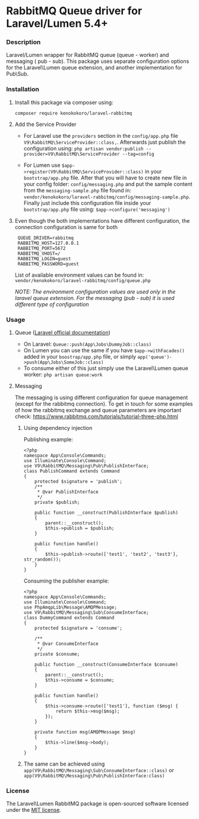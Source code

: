 RabbitMQ Queue driver for Laravel/Lumen 5.4+
======================

### Description
Laravel/Lumen wrapper for RabbitMQ queue (queue - worker) and messaging ( pub - sub). This package uses separate 
configuration options for the Laravel\Lumen queue extension, and another implementation for Pub\Sub.

### Installation

1. Install this package via composer using:

    `composer require kenokokoro/laravel-rabbitmq`

2. Add the Service Provider

    - For Laravel use the `providers` section in the `config/app.php` file `V9\RabbitMQ\ServiceProvider::class,`. 
    Afterwards just publish the configuration using: `php artisan vendor:publish --provider=V9\RabbitMQ\ServiceProvider --tag=config`
    
    - For Lumen use `$app->register(V9\RabbitMQ\ServiceProvider::class)` in your `bootstrap/app.php` file. After that 
    you will have to create new file in your config folder: `config/messaging.php` and put the sample content from the
    `messaging-sample.php` file found in: `vendor/kenokokoro/laravel-rabbitmq/config/messaging-sample.php`. Finally
    just include this configuration file inside your `bootstrap/app.php` file using: `$app->configure('messaging')`

3. Even though the both implementations have different configuration, the connection configuration is same for both

		QUEUE_DRIVER=rabbitmq
		RABBITMQ_HOST=127.0.0.1
		RABBITMQ_PORT=5672
		RABBITMQ_VHOST=/
		RABBITMQ_LOGIN=guest
		RABBITMQ_PASSWORD=guest
		
	List of available environment values can be found in: `vendor/kenokokoro/laravel-rabbitmq/config/queue.php`
	
	*NOTE: The environment configuration values are used only in the laravel queue extension. For the messaging (pub - sub)
	it is used different type of configuration*

### Usage
1. Queue ([Laravel official documentation](https://laravel.com/docs/5.4/queues))
    - On Laravel: `Queue::push(App\Jobs\DummyJob::class)`
    - On Lumen you can use the same if you have `$app->withFacades()` added in your `boostrap/app.php` file, or 
    simply `app('queue')->push(App\Jobs\SomeJob::class)`
    - To consume either of this just simply use the Laravel\Lumen queue worker: `php artisan queue:work`
    
2. Messaging

    The messaging is using different configuration for queue management (except for the rabbitmq connection). 
    To get in touch for some examples of how the rabbitmq exchange and queue parameters are important check: 
    https://www.rabbitmq.com/tutorials/tutorial-three-php.html
    
    1. Using dependency injection
    
        Publishing example:
        ```
        <?php
        namespace App\Console\Commands;
        use Illuminate\Console\Command;
        use V9\RabbitMQ\Messaging\Pub\PublishInterface;
        class PublishCommand extends Command
        {
            protected $signature = 'publish';
            /**
             * @var PublishInterface
             */
            private $publish;

            public function __construct(PublishInterface $publish)
            {
                parent::__construct();
                $this->publish = $publish;
            }

            public function handle()
            {
                $this->publish->route(['test1', 'test2', 'test3'], str_random());
            }
        }
        ```
    
        Consuming the publisher example:
        ```
        <?php
        namespace App\Console\Commands;
        use Illuminate\Console\Command;
        use PhpAmqpLib\Message\AMQPMessage;
        use V9\RabbitMQ\Messaging\Sub\ConsumeInterface;
        class DummyCommand extends Command
        {
            protected $signature = 'consume';

            /**
             * @var ConsumeInterface
             */
            private $consume;

            public function __construct(ConsumeInterface $consume)
            {
                parent::__construct();
                $this->consume = $consume;
            }

            public function handle()
            {
                $this->consume->route(['test1'], function ($msg) {
                    return $this->msg($msg);
                });
            }

            private function msg(AMQPMessage $msg)
            {
                $this->line($msg->body);
            }
        }
        ```
    
    2. The same can be achieved using `app(V9\RabbitMQ\Messaging\Sub\ConsumeInterface::class)` or `app(V9\RabbitMQ\Messaging\Pub\PublishInterface:class)`
    
    
### License
The Laravel\Lumen RabbitMQ package is open-sourced software licensed under the [MIT license](http://opensource.org/licenses/MIT).

